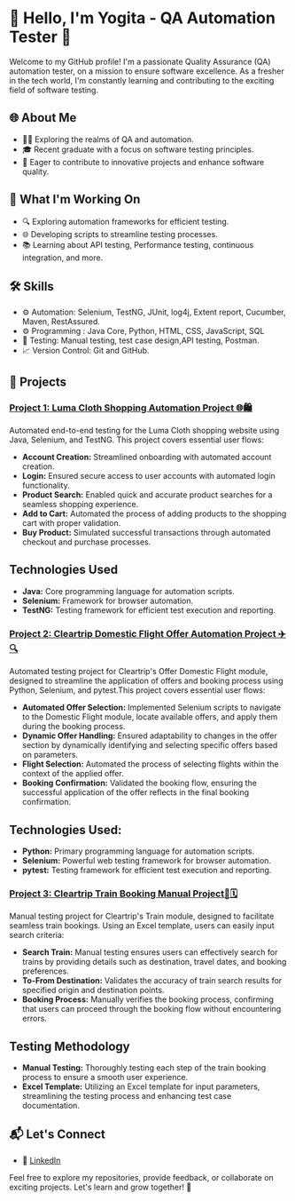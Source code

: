 
# 👋 Hello, I'm Yogita - QA Automation Tester 🚀

Welcome to my GitHub profile! I'm a passionate Quality Assurance (QA) automation tester, on a mission to ensure software excellence. As a fresher in the tech world, I'm constantly learning and contributing to the exciting field of software testing.

## 🌐 About Me

- 🧑‍💻 Exploring the realms of QA and automation.
- 🎓 Recent graduate with a focus on software testing principles.
- 🚀 Eager to contribute to innovative projects and enhance software quality.

## 🚀 What I'm Working On

- 🔍 Exploring automation frameworks for efficient testing.
- 🌐 Developing scripts to streamline testing processes.
- 📚 Learning about API testing, Performance testing, continuous integration, and more.

## 🛠️ Skills

- ⚙️ Automation: Selenium, TestNG, JUnit, log4j, Extent report, Cucumber, Maven, RestAssured.
- ⚙️ Programming : Java Core, Python, HTML, CSS, JavaScript, SQL
- 🧪 Testing: Manual testing, test case design,API testing, Postman.
- 📈 Version Control: Git and GitHub.

## 🌟 Projects

### [Project 1: Luma Cloth Shopping Automation Project 🌐🛍️](https://github.com/YogitaY/MyLumaProject) 
Automated end-to-end testing for the Luma Cloth shopping website using Java, Selenium, and TestNG. This project covers essential user flows:
- **Account Creation:** Streamlined onboarding with automated account creation.
- **Login:** Ensured secure access to user accounts with automated login functionality.
- **Product Search:** Enabled quick and accurate product searches for a seamless shopping experience.
- **Add to Cart:** Automated the process of adding products to the shopping cart with proper validation.
- **Buy Product:** Simulated successful transactions through automated checkout and purchase processes.
  
## Technologies Used
- **Java:** Core programming language for automation scripts.
- **Selenium:** Framework for browser automation.
- **TestNG:** Testing framework for efficient test execution and reporting.

### [Project 2: Cleartrip Domestic Flight Offer Automation Project ✈️🔍](https://github.com/YogitaY/ClearTripDomesticFlight)
Automated testing project for Cleartrip's Offer Domestic Flight module, designed to streamline the application of offers and booking process using Python, Selenium, and pytest.This project covers essential user flows:
- **Automated Offer Selection:** Implemented Selenium scripts to navigate to the Domestic Flight module, locate available offers, and apply them during the booking process.
- **Dynamic Offer Handling:** Ensured adaptability to changes in the offer section by dynamically identifying and selecting specific offers based on parameters.
- **Flight Selection:** Automated the process of selecting flights within the context of the applied offer.
- **Booking Confirmation:** Validated the booking flow, ensuring the successful application of the offer reflects in the final booking confirmation.

## Technologies Used:
- **Python:** Primary programming language for automation scripts.
- **Selenium:** Powerful web testing framework for browser automation.
- **pytest:** Testing framework for efficient test execution and reporting.
  
### [Project 3: Cleartrip Train Booking Manual Project🚂🗓️](https://github.com/Yyogita007/Clear-Trip-Module-Train-ManualTesting)   
Manual testing project for Cleartrip's Train module, designed to facilitate seamless train bookings. Using an Excel template, users can easily input search criteria:
- **Search Train:** Manual testing ensures users can effectively search for trains by providing details such as destination, travel dates, and booking preferences.
- **To-From Destination:** Validates the accuracy of train search results for specified origin and destination points.
- **Booking Process:** Manually verifies the booking process, confirming that users can proceed through the booking flow without encountering errors.
  
## Testing Methodology
- **Manual Testing:** Thoroughly testing each step of the train booking process to ensure a smooth user experience.
- **Excel Template:** Utilizing an Excel template for input parameters, streamlining the testing process and enhancing test case documentation.
  
## 📬 Let's Connect

- 💼 [LinkedIn](www.linkedin.com/in/yogita-hindalekar-233306205)

Feel free to explore my repositories, provide feedback, or collaborate on exciting projects. Let's learn and grow together! 🚀

